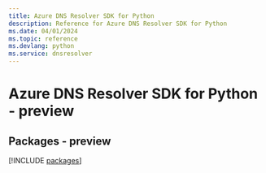 ```yaml
---
title: Azure DNS Resolver SDK for Python
description: Reference for Azure DNS Resolver SDK for Python
ms.date: 04/01/2024
ms.topic: reference
ms.devlang: python
ms.service: dnsresolver
---
```

# Azure DNS Resolver SDK for Python - preview
## Packages - preview
[!INCLUDE [packages](dns-resolver-index.md)]
